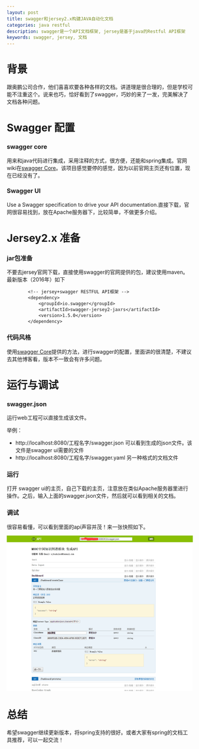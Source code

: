 ```yaml
---
layout: post
title: swagger和jersey2.x构建JAVA自动化文档
categories: java restful
description: swagger是一个API文档框架, jersey是基于java的Restful API框架
keywords: swagger, jersey, 文档
---
```


# 背景
跟奥鹏公司合作，他们喜喜欢要各种各样的文档。讲道理是很合理的，但是学校可能不注重这个。说来也巧，恰好看到了swagger，巧妙的来了一发，完美解决了文档各种问题。


# Swagger 配置

### swagger core
用来和java代码进行集成，采用注释的方式，很方便，还能和spring集成。官网wiki在[swagger Core](https://github.com/swagger-api/swagger-core/wiki)。该项目感觉要停的感觉，因为以前官网主页还有位置，现在已经没有了。

### Swagger UI 
Use a Swagger specification to drive your API documentation.直接下载，官网很容易找到，放在Apache服务器下，比较简单，不做更多介绍。

# Jersey2.x 准备

### jar包准备
不要去jersey官网下载，直接使用swagger的官网提供的包，建议使用maven。最新版本（2016年）如下

```
        <!-- jersey+swagger RESTFUL API框架 -->
        <dependency>
            <groupId>io.swagger</groupId>
            <artifactId>swagger-jersey2-jaxrs</artifactId>
            <version>1.5.0</version>
        </dependency>
```
### 代码风格
使用[swagger Core](https://github.com/swagger-api/swagger-core/wiki)提供的方法，进行swagger的配置，里面讲的很清楚，不建议去其他博客看，版本不一致会有许多问题。


# 运行与调试
### swagger.json
运行web工程可以直接生成该文件。

举例：
- http://localhost:8080/工程名字/swagger.json 可以看到生成的json文件。该文件是swagger ui需要的文件
- http://localhost:8080/工程名字/swagger.yaml 另一种格式的文档文件 

### 运行
打开 swagger ui的主页，自己下载的主页，注意放在类似Apache服务器里进行操作。之后，输入上面的swagger.json文件，然后就可以看到相关的文档。

### 调试
很容易看懂，可以看到里面的api声容并茂！来一张快照如下。

![调试截图](/images/blog/swaggerjersey.png)

# 总结
希望swagger继续更新版本，将spring支持的很好。或者大家有spring的文档工具推荐，可以一起交流！